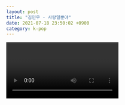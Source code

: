 ```yaml
---
layout: post
title: "김민우 - 사랑일뿐야"
date: 2021-07-18 23:50:02 +0900
category: k-pop
---
```


<div class="video-container">
    <video id="player" class="video-js vjs-default-skin vjs-big-play-centered" data-json="/public/json/k-pop/김민우 - 사랑일뿐야.json"></video>
</div>

```
```